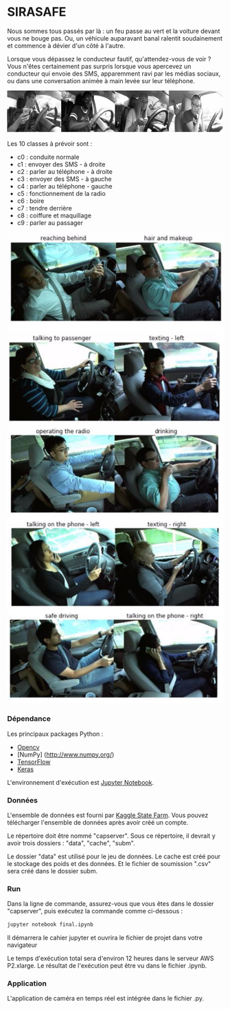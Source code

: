 # SIRASAFE

Nous sommes tous passés par là : un feu passe au vert et la voiture devant vous ne bouge pas.
Ou, un véhicule auparavant banal ralentit soudainement et commence à dévier d'un côté à l'autre.

Lorsque vous dépassez le conducteur fautif, qu'attendez-vous de voir ?
Vous n'êtes certainement pas surpris lorsque vous apercevez un conducteur qui envoie des SMS, apparemment ravi par les médias sociaux,
ou dans une conversation animée à main levée sur leur téléphone.

![modèle](./graph/1.PNG)

Les 10 classes à prévoir sont :

- c0 : conduite normale
- c1 : envoyer des SMS - à droite
- c2 : parler au téléphone - à droite
- c3 : envoyer des SMS - à gauche
- c4 : parler au téléphone - gauche
- c5 : fonctionnement de la radio
- c6 : boire
- c7 : tendre derrière
- c8 : coiffure et maquillage
- c9 : parler au passager

![modèle](./graph/2.PNG)
![modèle](./graph/3.PNG)

### Dépendance

Les principaux packages Python :
- [Opencv](http://opencv.org/)
- [NumPy] (http://www.numpy.org/)
- [TensorFlow](http://tensorflow.org)
- [Keras](https://keras.io)

L'environnement d'exécution est [Jupyter Notebook](https://jupyter.org/install.html).

### Données

L'ensemble de données est fourni par [Kaggle State Farm](https://www.kaggle.com/c/state-farm-distracted-driver-detection/submissions?sortBy=date&group=successful&page=1). Vous pouvez télécharger l'ensemble de données après avoir créé un compte.

Le répertoire doit être nommé "capserver". Sous ce répertoire, il devrait y avoir trois dossiers : "data", "cache", "subm".

Le dossier "data" est utilisé pour le jeu de données. Le cache est créé pour le stockage des poids et des données. Et le fichier de soumission ".csv" sera créé dans le dossier subm.

### Run

Dans la ligne de commande, assurez-vous que vous êtes dans le dossier "capserver", puis exécutez la commande comme ci-dessous :

```bash
jupyter notebook final.ipynb
```

Il démarrera le cahier jupyter et ouvrira le fichier de projet dans votre navigateur

Le temps d'exécution total sera d'environ 12 heures dans le serveur AWS P2.xlarge. Le résultat de l'exécution peut être vu dans le fichier .ipynb.

### Application

L'application de caméra en temps réel est intégrée dans le fichier .py.
